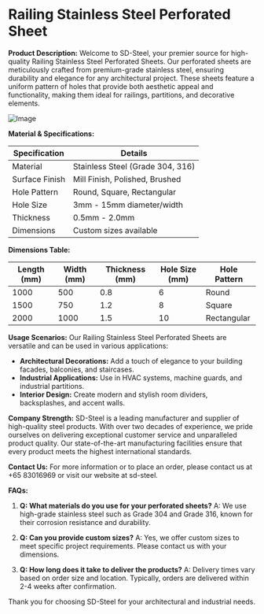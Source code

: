 # Railing Stainless Steel Perforated Sheet

**Product Description:**
Welcome to SD-Steel, your premier source for high-quality Railing Stainless Steel Perforated Sheets. Our perforated sheets are meticulously crafted from premium-grade stainless steel, ensuring durability and elegance for any architectural project. These sheets feature a uniform pattern of holes that provide both aesthetic appeal and functionality, making them ideal for railings, partitions, and decorative elements.

![Image](https://github.com/user-attachments/assets/2567258e-e124-4816-932d-1809bd27ef0b)

**Material & Specifications:**

| Specification | Details |
|---------------|---------|
| Material      | Stainless Steel (Grade 304, 316) |
| Surface Finish | Mill Finish, Polished, Brushed |
| Hole Pattern | Round, Square, Rectangular |
| Hole Size | 3mm - 15mm diameter/width |
| Thickness | 0.5mm - 2.0mm |
| Dimensions | Custom sizes available |

**Dimensions Table:**

| Length (mm) | Width (mm) | Thickness (mm) | Hole Size (mm) | Hole Pattern |
|-------------|------------|----------------|----------------|--------------|
| 1000        | 500        | 0.8            | 6              | Round        |
| 1500        | 750        | 1.2            | 8              | Square       |
| 2000        | 1000       | 1.5            | 10             | Rectangular  |

**Usage Scenarios:**
Our Railing Stainless Steel Perforated Sheets are versatile and can be used in various applications:
- **Architectural Decorations:** Add a touch of elegance to your building facades, balconies, and staircases.
- **Industrial Applications:** Use in HVAC systems, machine guards, and industrial partitions.
- **Interior Design:** Create modern and stylish room dividers, backsplashes, and accent walls.

**Company Strength:**
SD-Steel is a leading manufacturer and supplier of high-quality steel products. With over two decades of experience, we pride ourselves on delivering exceptional customer service and unparalleled product quality. Our state-of-the-art manufacturing facilities ensure that every product meets the highest international standards.

**Contact Us:**
For more information or to place an order, please contact us at +65 83016969 or visit our website at  sd-steel.

**FAQs:**
1. **Q: What materials do you use for your perforated sheets?**
   A: We use high-grade stainless steel such as Grade 304 and Grade 316, known for their corrosion resistance and durability.
   
2. **Q: Can you provide custom sizes?**
   A: Yes, we offer custom sizes to meet specific project requirements. Please contact us with your dimensions.
   
3. **Q: How long does it take to deliver the products?**
   A: Delivery times vary based on order size and location. Typically, orders are delivered within 2-4 weeks after confirmation.

Thank you for choosing SD-Steel for your architectural and industrial needs.